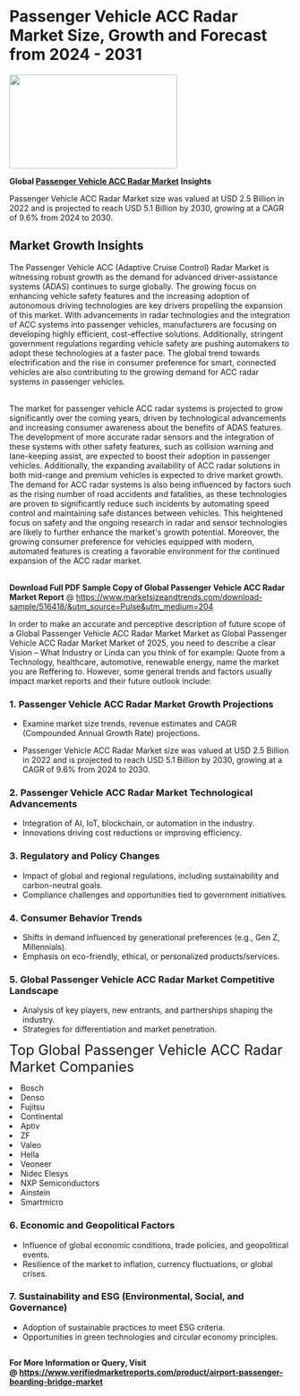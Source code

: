 <H1>Passenger Vehicle ACC Radar Market Size, Growth and Forecast from 2024 - 2031</H1><img class="aligncenter size-medium wp-image-584254" src="https://thirdeyenews.in/wp-content/uploads/2024/09/Global-Market-Research-300x168.jpeg" alt="" width="300" height="168" /><p><strong>Global&nbsp;<a href="https://www.marketsizeandtrends.com/download-sample/516418/&amp;utm_source=Pulse&amp;utm_medium=204">Passenger Vehicle ACC Radar Market</a> Insights</strong></p><p>Passenger Vehicle ACC Radar Market size was valued at USD 2.5 Billion in 2022 and is projected to reach USD 5.1 Billion by 2030, growing at a CAGR of 9.6% from 2024 to 2030.</p><p><h2>Market Growth Insights</h2> <p>The Passenger Vehicle ACC (Adaptive Cruise Control) Radar Market is witnessing robust growth as the demand for advanced driver-assistance systems (ADAS) continues to surge globally. The growing focus on enhancing vehicle safety features and the increasing adoption of autonomous driving technologies are key drivers propelling the expansion of this market. With advancements in radar technologies and the integration of ACC systems into passenger vehicles, manufacturers are focusing on developing highly efficient, cost-effective solutions. Additionally, stringent government regulations regarding vehicle safety are pushing automakers to adopt these technologies at a faster pace. The global trend towards electrification and the rise in consumer preference for smart, connected vehicles are also contributing to the growing demand for ACC radar systems in passenger vehicles. <br><br></p> <p>The market for passenger vehicle ACC radar systems is projected to grow significantly over the coming years, driven by technological advancements and increasing consumer awareness about the benefits of ADAS features. The development of more accurate radar sensors and the integration of these systems with other safety features, such as collision warning and lane-keeping assist, are expected to boost their adoption in passenger vehicles. Additionally, the expanding availability of ACC radar solutions in both mid-range and premium vehicles is expected to drive market growth. The demand for ACC radar systems is also being influenced by factors such as the rising number of road accidents and fatalities, as these technologies are proven to significantly reduce such incidents by automating speed control and maintaining safe distances between vehicles. This heightened focus on safety and the ongoing research in radar and sensor technologies are likely to further enhance the market's growth potential. Moreover, the growing consumer preference for vehicles equipped with modern, automated features is creating a favorable environment for the continued expansion of the ACC radar market. <br><br></p><p><span class=""><strong>Download Full PDF Sample Copy of Global Passenger Vehicle ACC Radar Market Report</strong> @ <a href="https://www.marketsizeandtrends.com/download-sample/516418/&amp;utm_source=Pulse&amp;utm_medium=204" target="_blank">https://www.marketsizeandtrends.com/download-sample/516418/&amp;utm_source=Pulse&amp;utm_medium=204</a></span></p><p>In order to make an accurate and perceptive description of future scope of a Global&nbsp;Passenger Vehicle ACC Radar Market Market as Global&nbsp;Passenger Vehicle ACC Radar Market Market of 2025, you need to describe a clear Vision &ndash; What Industry or Linda can you think of for example: Quote from a Technology, healthcare, automotive, renewable energy, name the market you are Reffering to. However, some general trends and factors usually impact market reports and their future outlook include:</p><h3>1.&nbsp;<strong>Passenger Vehicle ACC Radar Market Growth Projections</strong></h3><ul><li>Examine market size trends, revenue estimates and CAGR (Compounded Annual Growth Rate) projections.</li><li><p>Passenger Vehicle ACC Radar Market size was valued at USD 2.5 Billion in 2022 and is projected to reach USD 5.1 Billion by 2030, growing at a CAGR of 9.6% from 2024 to 2030.</p></li></ul><h3>2.&nbsp;<strong>Passenger Vehicle ACC Radar Market Technological Advancements</strong></h3><ul><li>Integration of AI, IoT, blockchain, or automation in the industry.</li><li>Innovations driving cost reductions or improving efficiency.</li></ul><h3>3.&nbsp;<strong>Regulatory and Policy Changes</strong></h3><ul><li>Impact of global and regional regulations, including sustainability and carbon-neutral goals.</li><li>Compliance challenges and opportunities tied to government initiatives.</li></ul><h3>4.&nbsp;<strong>Consumer Behavior Trends</strong></h3><ul><li>Shifts in demand influenced by generational preferences (e.g., Gen Z, Millennials).</li><li>Emphasis on eco-friendly, ethical, or personalized products/services.</li></ul><h3>5.&nbsp;<strong>Global Passenger Vehicle ACC Radar Market Competitive Landscape</strong></h3><ul><li>Analysis of key players, new entrants, and partnerships shaping the industry.</li><li>Strategies for differentiation and market penetration.</li></ul><p data-pm-slice="1 1 []"><span style="color: inherit; font-family: inherit; font-size: 25px;">Top Global Passenger Vehicle ACC Radar Market Companies</span></p><div class="" data-test-id=""><p><li>Bosch</li><li> Denso</li><li> Fujitsu</li><li> Continental</li><li> Aptiv</li><li> ZF</li><li> Valeo</li><li> Hella</li><li> Veoneer</li><li> Nidec Elesys</li><li> NXP Semiconductors</li><li> Ainstein</li><li> Smartmicro</li></p></div><h3>6.&nbsp;<strong>Economic and Geopolitical Factors</strong></h3><ul><li>Influence of global economic conditions, trade policies, and geopolitical events.</li><li>Resilience of the market to inflation, currency fluctuations, or global crises.</li></ul><h3>7.&nbsp;<strong>Sustainability and ESG (Environmental, Social, and Governance)</strong></h3><ul><li>Adoption of sustainable practices to meet ESG criteria.</li><li>Opportunities in green technologies and circular economy principles.</li></ul><h2><strong style="font-size: 14px;">For More Information or Query, Visit @&nbsp;</strong><a style="background-color: #ffffff; font-size: 14px;" href="https://www.marketsizeandtrends.com/report/passenger-vehicle-acc-radar-market/" target="_blank">https://www.verifiedmarketreports.com/product/airport-passenger-boarding-bridge-market</a></h2>
